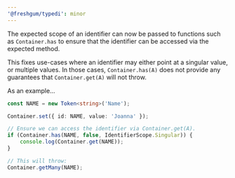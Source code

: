 ```yaml
---
'@freshgum/typedi': minor
---
```


The expected scope of an identifier can now be passed to functions such as `Container.has` to ensure that the identifier can be accessed via the expected method.

This fixes use-cases where an identifier may either point at a singular value, or multiple values.
In those cases, `Container.has(A)` does not provide any guarantees that `Container.get(A)` will not throw.

As an example...

```ts
const NAME = new Token<string>('Name');

Container.set({ id: NAME, value: 'Joanna' });

// Ensure we can access the identifier via Container.get(A).
if (Container.has(NAME, false, IdentifierScope.Singular)) {
    console.log(Container.get(NAME));
}

// This will throw:
Container.getMany(NAME);
```